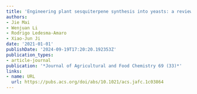 ```yaml
---
title: 'Engineering plant sesquiterpene synthesis into yeasts: a review'
authors:
- Jie Mai
- Wenjuan Li
- Rodrigo Ledesma-Amaro
- Xiao-Jun Ji
date: '2021-01-01'
publishDate: '2024-09-19T17:20:20.192353Z'
publication_types:
- article-journal
publication: '*Journal of Agricultural and Food Chemistry 69 (33)*'
links:
- name: URL
  url: https://pubs.acs.org/doi/abs/10.1021/acs.jafc.1c03864
---
```

